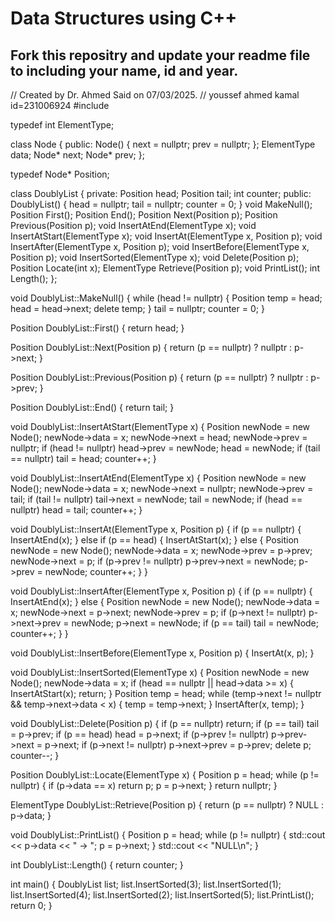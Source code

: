 # Data Structures using C++
## Fork this repositry and update your readme file to including your name, id and year.

// Created by Dr. Ahmed Said on 07/03/2025.
// youssef ahmed kamal id=231006924
#include <iostream>

typedef int ElementType;

class Node {
public:
    Node() {
        next = nullptr;
        prev = nullptr;
    };
    ElementType data;
    Node* next;
    Node* prev;
};

typedef Node* Position;

class DoublyList {
private:
    Position head;
    Position tail;
    int counter;
public:
    DoublyList() {
        head = nullptr;
        tail = nullptr;
        counter = 0;
    }
    void MakeNull();
    Position First();
    Position End();
    Position Next(Position p);
    Position Previous(Position p);
    void InsertAtEnd(ElementType x);
    void InsertAtStart(ElementType x);
    void InsertAt(ElementType x, Position p);
    void InsertAfter(ElementType x, Position p);
    void InsertBefore(ElementType x, Position p);
    void InsertSorted(ElementType x);
    void Delete(Position p);
    Position Locate(int x);
    ElementType Retrieve(Position p);
    void PrintList();
    int Length();
};

void DoublyList::MakeNull() {
    while (head != nullptr) {
        Position temp = head;
        head = head->next;
        delete temp;
    }
    tail = nullptr;
    counter = 0;
}

Position DoublyList::First() {
    return head;
}

Position DoublyList::Next(Position p) {
    return (p == nullptr) ? nullptr : p->next;
}

Position DoublyList::Previous(Position p) {
    return (p == nullptr) ? nullptr : p->prev;
}

Position DoublyList::End() {
    return tail;
}

void DoublyList::InsertAtStart(ElementType x) {
    Position newNode = new Node();
    newNode->data = x;
    newNode->next = head;
    newNode->prev = nullptr;
    if (head != nullptr) head->prev = newNode;
    head = newNode;
    if (tail == nullptr) tail = head;
    counter++;
}

void DoublyList::InsertAtEnd(ElementType x) {
    Position newNode = new Node();
    newNode->data = x;
    newNode->next = nullptr;
    newNode->prev = tail;
    if (tail != nullptr) tail->next = newNode;
    tail = newNode;
    if (head == nullptr) head = tail;
    counter++;
}

void DoublyList::InsertAt(ElementType x, Position p) {
    if (p == nullptr) {
        InsertAtEnd(x);
    }
    else if (p == head) {
        InsertAtStart(x);
    }
    else {
        Position newNode = new Node();
        newNode->data = x;
        newNode->prev = p->prev;
        newNode->next = p;
        if (p->prev != nullptr) p->prev->next = newNode;
        p->prev = newNode;
        counter++;
    }
}

void DoublyList::InsertAfter(ElementType x, Position p) {
    if (p == nullptr) {
        InsertAtEnd(x);
    }
    else {
        Position newNode = new Node();
        newNode->data = x;
        newNode->next = p->next;
        newNode->prev = p;
        if (p->next != nullptr) p->next->prev = newNode;
        p->next = newNode;
        if (p == tail) tail = newNode;
        counter++;
    }
}

void DoublyList::InsertBefore(ElementType x, Position p) {
    InsertAt(x, p);
}

void DoublyList::InsertSorted(ElementType x) {
    Position newNode = new Node();
    newNode->data = x;
    if (head == nullptr || head->data >= x) {
        InsertAtStart(x);
        return;
    }
    Position temp = head;
    while (temp->next != nullptr && temp->next->data < x) {
        temp = temp->next;
    }
    InsertAfter(x, temp);
}

void DoublyList::Delete(Position p) {
    if (p == nullptr) return;
    if (p == tail) tail = p->prev;
    if (p == head) head = p->next;
    if (p->prev != nullptr) p->prev->next = p->next;
    if (p->next != nullptr) p->next->prev = p->prev;
    delete p;
    counter--;
}

Position DoublyList::Locate(ElementType x) {
    Position p = head;
    while (p != nullptr) {
        if (p->data == x) return p;
        p = p->next;
    }
    return nullptr;
}

ElementType DoublyList::Retrieve(Position p) {
    return (p == nullptr) ? NULL : p->data;
}

void DoublyList::PrintList() {
    Position p = head;
    while (p != nullptr) {
        std::cout << p->data << " -> ";
        p = p->next;
    }
    std::cout << "NULL\n";
}

int DoublyList::Length() {
    return counter;
}

int main() {
    DoublyList list;
    list.InsertSorted(3);
    list.InsertSorted(1);
    list.InsertSorted(4);
    list.InsertSorted(2);
    list.InsertSorted(5);
    list.PrintList();
    return 0;
}
